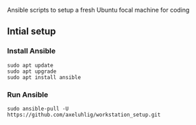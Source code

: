 Ansible scripts to setup a fresh Ubuntu focal machine for coding

## Intial setup

### Install Ansible
```
sudo apt update 
sudo apt upgrade
sudo apt install ansible
```

### Run Ansible
```
sudo ansible-pull -U https://github.com/axeluhlig/workstation_setup.git
```
